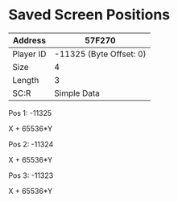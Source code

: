 
#  Saved Screen Positions
Address   | 57F270
----------|-------------
Player ID | -11325 (Byte Offset: 0)
Size 	  | 4
Length 	  | 3
SC:R      | Simple Data

Pos 1: -11325
X + 65536*Y

Pos 2: -11324
X + 65536*Y

Pos 3: -11323
X + 65536*Y
